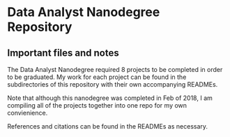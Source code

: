 # Data Analyst Nanodegree Repository

## Important files and notes

The Data Analyst Nanodegree required 8 projects to be completed in order to be graduated. My work for each project can be found in the subdirectories of this repository with their own accompanying READMEs.

Note that although this nanodegree was completed in Feb of 2018, I am compiling all of the projects together into one repo for my own convienience. 

References and citations can be found in the READMEs as necessary.
